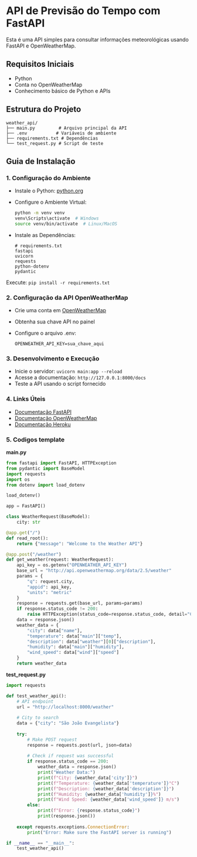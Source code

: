 # API de Previsão do Tempo com FastAPI

<aside>
Esta é uma API simples para consultar informações meteorológicas usando FastAPI e OpenWeatherMap.

</aside>

## Requisitos Iniciais

- Python
- Conta no OpenWeatherMap
- Conhecimento básico de Python e APIs

## Estrutura do Projeto

```
weather_api/
├── main.py         # Arquivo principal da API
├── .env           # Variáveis de ambiente
├── requirements.txt # Dependências
└── test_request.py # Script de teste
```

## Guia de Instalação

### 1. Configuração do Ambiente

- Instale o Python: [python.org](https://www.python.org/downloads/)
- Configure o Ambiente Virtual:
    
    ```bash
    python -m venv venv
    venv\Scripts\activate  # Windows
    source venv/bin/activate  # Linux/MacOS
    ```
    
- Instale as Dependências:
    
    ```
    # requirements.txt
    fastapi
    uvicorn
    requests
    python-dotenv
    pydantic
    ```
    

Execute: `pip install -r requirements.txt`

### 2. Configuração da API OpenWeatherMap

- Crie uma conta em [OpenWeatherMap](https://openweathermap.org/api)
- Obtenha sua chave API no painel
- Configure o arquivo .env:
    
    ```
    OPENWEATHER_API_KEY=sua_chave_aqui
    ```
    

### 3. Desenvolvimento e Execução

- Inicie o servidor: `uvicorn main:app --reload`
- Acesse a documentação: `http://127.0.0.1:8000/docs`
- Teste a API usando o script fornecido

### 4. Links Úteis

- [Documentação FastAPI](https://fastapi.tiangolo.com/)
- [Documentação OpenWeatherMap](https://openweathermap.org/api)
- [Documentação Heroku](https://devcenter.heroku.com/)

### 5. Codigos template

**main.py**

```python
from fastapi import FastAPI, HTTPException
from pydantic import BaseModel
import requests
import os
from dotenv import load_dotenv

load_dotenv()

app = FastAPI()

class WeatherRequest(BaseModel):
    city: str

@app.get("/")
def read_root():
    return {"message": "Welcome to the Weather API"}

@app.post("/weather")
def get_weather(request: WeatherRequest):
    api_key = os.getenv("OPENWEATHER_API_KEY")
    base_url = "http://api.openweathermap.org/data/2.5/weather"
    params = {
        "q": request.city,
        "appid": api_key,
        "units": "metric"
    }
    response = requests.get(base_url, params=params)
    if response.status_code != 200:
        raise HTTPException(status_code=response.status_code, detail="City not found")
    data = response.json()
    weather_data = {
        "city": data["name"],
        "temperature": data["main"]["temp"],
        "description": data["weather"][0]["description"],
        "humidity": data["main"]["humidity"],
        "wind_speed": data["wind"]["speed"]
    }
    return weather_data

```

**test_request.py**

```python
import requests

def test_weather_api():
    # API endpoint
    url = "http://localhost:8000/weather"
    
    # City to search
    data = {"city": "São João Evangelista"}
    
    try:
        # Make POST request
        response = requests.post(url, json=data)
        
        # Check if request was successful
        if response.status_code == 200:
            weather_data = response.json()
            print("Weather Data:")
            print(f"City: {weather_data['city']}")
            print(f"Temperature: {weather_data['temperature']}°C")
            print(f"Description: {weather_data['description']}")
            print(f"Humidity: {weather_data['humidity']}%")
            print(f"Wind Speed: {weather_data['wind_speed']} m/s")
        else:
            print(f"Error: {response.status_code}")
            print(response.json())
            
    except requests.exceptions.ConnectionError:
        print("Error: Make sure the FastAPI server is running")

if __name__ == "__main__":
    test_weather_api()
```
